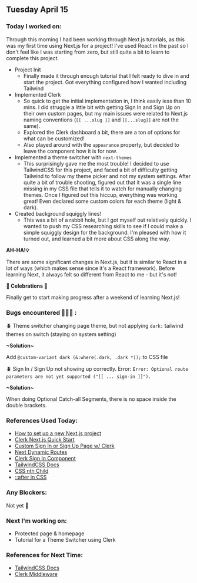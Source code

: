 ## Tuesday April 15

### Today I worked on:

Through this morning I had been working through Next.js tutorials, as this was my first time using Next.js for a project! I've used React in the past so I don't feel like I was starting from zero, but still quite a bit to learn to complete this project.

- Project Init
  - Finally made it through enough tutorial that I felt ready to dive in and start the project. Got everything configured how I wanted including Tailwind
- Implemented Clerk
  - So quick to get the initial implementation in, I think easily less than 10 mins. I did struggle a little bit with getting Sign In and Sign Up on their own custom pages, but my main issues were related to Next.js naming conventions (`[[ ...slug ]]` and `[[...slug]]` are not the same).
  - Explored the Clerk dashboard a bit, there are a ton of options for what can be customized!
  - Also played around with the `appearance` property, but decided to leave the component how it is for now.
- Implemented a theme switcher with `next-themes`
  - This surprisingly gave me the most trouble! I decided to use TailwindCSS for this project, and faced a bit of difficulty getting Tailwind to follow my theme picker and not my system settings. After quite a bit of trouble shooting, figured out that it was a single line missing in my CSS file that tells it to watch for manually changing themes. Once I figured out this hiccup, everything was working great! Even declared some custom colors for each theme (light & dark).
- Created background squiggly lines!
  - This was a bit of a rabbit hole, but I got myself out relatively quickly. I wanted to push my CSS researching skills to see if I could make a simple squiggly design for the background. I'm pleased with how it turned out, and learned a bit more about CSS along the way.

**AH-HA!💡**

There are some significant changes in Next.js, but it is similar to React in a lot of ways (which makes sense since it's a React framework). Before learning Next, it always felt so different from React to me - but it's not!

**🎉 Celebrations 🎉**

Finally get to start making progress after a weekend of learning Next.js!

### Bugs encountered 🐛🐞🐜 :

🪲 Theme switcher changing page theme, but not applying `dark:` tailwind themes on switch (staying on system setting)

**\~Solution~**

Add `@custom-variant dark (&:where(.dark, .dark *));` to CSS file

🪲 Sign In / Sign Up not showing up correctly. Error: `Error: Optional route parameters are not yet supported ("[[ ... sign-in ]]").`

**\~Solution~**

When doing Optional Catch-all Segments, there is no space inside the double brackets.

### References Used Today:

- [How to set up a new Next.js project](https://nextjs.org/docs/app/getting-started/installation)
- [Clerk Next.js Quick Start](https://clerk.com/docs/quickstarts/nextjs)
- [Custom Sign In or Sign Up Page w/ Clerk](https://clerk.com/docs/references/nextjs/custom-sign-in-or-up-page)
- [Next Dynamic Routes](https://nextjs.org/docs/pages/building-your-application/routing/dynamic-routes#optional-catch-all-segments)
- [Clerk Sign In Component](https://clerk.com/docs/components/authentication/sign-in)
- [TailwindCSS Docs](https://tailwindcss.com/docs/installation/framework-guides/nextjs)
- [CSS nth Child](https://developer.mozilla.org/en-US/docs/Web/CSS/:nth-child)
- [::after in CSS](https://developer.mozilla.org/en-US/docs/Web/CSS/::after)

### Any Blockers:

Not yet 😬

### Next I'm working on:

- Protected page & homepage
- Tutorial for a Theme Switcher using Clerk

### References for Next Time:

- [TailwindCSS Docs](https://tailwindcss.com/docs/installation/framework-guides/nextjs)
- [Clerk Middleware](https://clerk.com/docs/references/nextjs/clerk-middleware)
